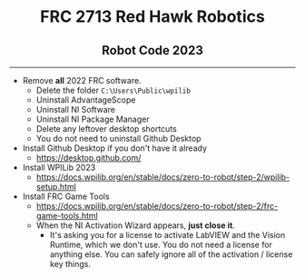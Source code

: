 <div align="center">
    <h1>FRC 2713 Red Hawk Robotics</h1>
    <h2>Robot Code 2023</h2>
</div>

---

- Remove **all** 2022 FRC software.
    - Delete the folder `C:\Users\Public\wpilib`
    - Uninstall AdvantageScope
    - Uninstall NI Software
    - Uninstall NI Package Manager
    - Delete any leftover desktop shortcuts
    - You do not need to uninstall Github Desktop
- Install Github Desktop if you don't have it already
    - https://desktop.github.com/
- Install WPILib 2023
    - https://docs.wpilib.org/en/stable/docs/zero-to-robot/step-2/wpilib-setup.html
- Install FRC Game Tools
    - https://docs.wpilib.org/en/stable/docs/zero-to-robot/step-2/frc-game-tools.html
    - When the NI Activation Wizard appears, **just close it**.
        - It's asking you for a license to activate LabVIEW and the Vision Runtime, which we don't use. You do not need a license for anything else. You can safely ignore all of the activation / license key things.
